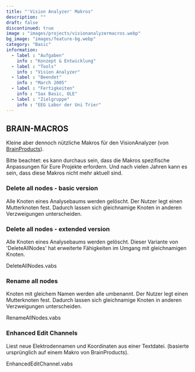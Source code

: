 ```yaml
---
title: "'Vision Analyzer' Makros"
description: ""
draft: false
discontinued: true
image : "images/projects/visionanalyzermacros.webp"
bg_image: "images/feature-bg.webp"
category: "Basic"
information:
  - label : "Aufgaben"
    info : "Konzept & Entwicklung"
  - label : "Tools"
    info : "Vision Analyzer"
  - label : "Beendet"
    info : "March 2005"
  - label : "Fertigkeiten"
    info : "Sax Basic, OLE"
  - label : "Zielgruppe"
    info : "EEG Labor der Uni Trier"
---
```


## BRAIN-MACROS

Kleine aber dennoch nützliche Makros für den VisionAnalyzer (von [BrainProducts](https://www.brainproducts.com/)). 

Bitte beachtet: es kann durchaus sein, dass die Makros spezifische Anpassungen für Eure Projekte erfordern. Und nach vielen Jahren kann es sein, dass diese Makros nicht mehr aktuell sind.
 

### Delete all nodes - basic version
Alle Knoten eines Analysebaums werden gelöscht. Der Nutzer legt einen Mutterknoten fest. Dadurch lassen sich gleichnamige Knoten in anderen Verzweigungen unterscheiden. 



### Delete all nodes - extended version
Alle Knoten eines Analysebaums werden gelöscht. Dieser Variante von 'DeleteAllNodes' hat erweiterte Fähigkeiten im Umgang mit gleichnamigen Knoten. 

DeleteAllNodes.vabs	



### Rename all nodes
Knoten mit gleichem Namen werden alle umbenannt. Der Nutzer legt einen Mutterknoten fest. Dadurch lassen sich gleichnamige Knoten in anderen Verzweigungen unterscheiden. 

RenameAllNodes.vabs	



### Enhanced Edit Channels
Liest neue Elektrodennamen und Koordinaten aus einer Textdatei. (basierte ursprünglich auf einem Makro von BrainProducts).

EnhancedEditChannel.vabs	